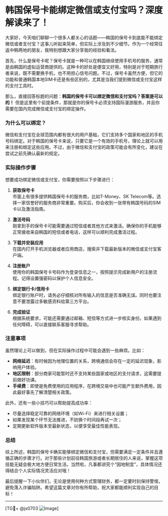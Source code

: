 # 韩国保号卡能绑定微信或支付宝吗？深度解读来了！

大家好，今天咱们聊聊一个很多人都关心的话题——韩国的保号卡到底能不能绑定微信或者支付宝？这事儿听起来简单，但实际上涉及到不少细节。作为一个经常往返中韩两地的朋友，我特别想跟大家分享我的经验和看法。

首先，什么是保号卡呢？保号卡就是一种可以在韩国继续使用手机号的服务，通常是由韩国的虚拟运营商提供的。这种卡的好处是便宜又好用，特别是对于短期旅行者来说，既不需要换手机，也不用担心信号问题。不过，保号卡虽然方便，但它的功能和普通韩国本地SIM卡还是有些区别的，尤其是当我们提到微信或支付宝这样的支付工具时。

那么，直接回答标题的问题：**韩国的保号卡可以绑定微信和支付宝吗？答案是可以的！** 但是这里有个前提条件，那就是你的保号卡必须支持国际漫游服务，并且你需要在国内完成微信或支付宝的绑定操作。

### 为什么可以绑定？

微信和支付宝在全球范围内都有很大的用户基础，它们支持多个国家和地区的手机号码绑定。对于韩国的保号卡来说，只要它是一个有效的手机号，理论上就可以用来注册和绑定这些应用。不过，由于微信和支付宝的政策可能会有所变化，建议在尝试之前先确认最新的规定。

### 实际操作步骤

想要成功绑定微信或支付宝，你需要按照以下步骤进行：

1. **获取保号卡**  
   市面上有很多提供韩国保号卡的服务商，比如T-Money、SK Telecom等。选择一家信誉好的服务商非常重要。购买后，你会收到一张带有韩国号码的SIM卡以及激活指南。

2. **激活号码**  
   刚拿到手的保号卡可能需要通过短信或者其他方式来激活。确保你的手机能够正常接收来自韩国的短信或者电话，这样可以顺利完成激活过程。

3. **下载并安装应用**  
   在国内打开手机浏览器或者应用商店，搜索并下载最新版本的微信或支付宝客户端。

4. **注册账户**  
   使用你的韩国保号卡号码作为登录信息之一，按照提示完成新用户的注册流程。记得设置强密码以保护个人信息安全。

5. **绑定银行卡/信用卡**  
   绑定银行账户时，请务必仔细核对所有输入的信息是否准确无误。同时也要注意不要泄露过多敏感资料给第三方平台。

6. **完成验证**  
   根据系统要求，可能还需要通过邮箱、短信等方式进一步核实身份。如果遇到任何障碍，可以直接联系客服寻求帮助。

### 注意事项

虽然理论上可以做到，但在实际操作过程中可能会遇到一些麻烦。比如：
- **网络延迟**：有时候因为地理位置的关系，跨境通信会存在一定的延迟现象，影响用户体验。
- **地区限制**：部分商家可能暂时还不支持某些国家或地区的支付请求，这需要提前做好功课。
- **手续费**：即使是免费使用的应用程序，在跨境交易中也可能产生额外费用，因此最好事先了解清楚相关政策。

此外，还有一些小技巧可以帮助提高成功率：
- 尽量选择稳定可靠的网络环境（如Wi-Fi）来进行相关设置；
- 如果发现某个环节无法推进，不妨换个时间段再试一次；
- 定期更新软件版本至最新状态，以便享受最佳性能表现。

### 总结

综上所述，韩国的保号卡确实能够绑定微信和支付宝，但需要满足一定条件并且遵循正确的步骤才行。对于那些计划前往韩国旅游或者长期居住的人来说，掌握这项技能无疑会极大地方便日常生活。当然啦，凡事都讲究个“因地制宜”，具体情况还得结合个人实际情况灵活应对哦！

最后提醒一下小伙伴们，无论是使用何种方式管理财务，都一定要时刻保持警惕，避免落入诈骗陷阱。希望这篇文章对你有所帮助，祝大家都能顺利实现自己的目标！

---

[TG💪+ @jx0703 ![Image](https://github.com/user-attachments/assets/dbca1d08-cadb-493c-b0ec-ad6f7a83f270)]
